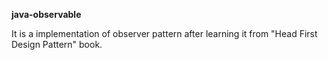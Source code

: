 **java-observable**

It is a implementation of observer pattern after learning it from "Head First Design Pattern" book.
